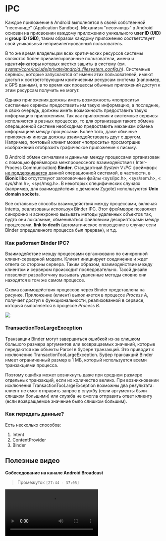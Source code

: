 # IPC

Каждое приложение в Android выполняется в своей собственной "песочнице" (Application Sandbox).
Механизм "песочницы" в Android основан на присвоении каждому приложению уникального **user ID (UID)** и **group ID (GID)**,
таким образом каждому приложению соответствует свой уникальный непривилегированный пользователь.

В то же время владельцам всех критических ресурсов системы являются более привилегированные пользователи,
имена и идентификаторы которых жестко зашиты в систему (см.
*[system/core/include/private/android\_filesystem\_config.h](https://android.googlesource.com/platform/system/core//+/android-4.2.2_r1.2/include/private/android_filesystem_config.h)*).
Системные сервисы, которые запускаются от имени этих пользователей, имеют доступ к соответствующим критическим ресурсам
системы (например, к GPS данным), в то время как процессы обычных приложений доступ к этим ресурсам получить не могут.

Однако приложения должны иметь возможность «попросить» системные сервисы предоставить им такую информацию, а последние,
в свою очередь, должны иметь возможность предоставить такую информацию приложениям. Так как приложения и системные
сервисы исполняются в разных процессах, то для организации такого обмена операционной системе необходимо предоставить
механизм обмена информацией между процессами. Более того, даже обычные приложения иногда должны взаимодействовать друг с
другом. Например, почтовый клиент может «попросить» просмотрщик изображений отобразить графическое приложение к письму.

В Android обмен сигналами и данными между процессами организован с помощью фреймворка межпроцессного взаимодействия (
Inter-Process Communication) **Binder**. Стандартный *System V IPC*
фреймворк [не поддерживается](https://android.googlesource.com/platform/ndk/+/android-4.2.2_r1.2/docs/system/libc/SYSV-IPC.html)
данной операционной системой, в частности, в **Bionic libc** отсутствуют заголовочные файлы <sys/ipc.h>, <sys/sem.h>, <
sys/shm.h>, <sys/msg.h>. В некоторых специфических случаях (например, для взаимодействия с демоном Zygote) используются
**Unix domain sockets**.

Все остальные способы взаимодействия между процессами, включая Intents, реализованы используя
Binder IPC. Этот фреймворк позволяет синхронно и асинхронно вызывать методы удаленных объектов так, будто они локальные,
обмениваться файловыми дескрипторами между процессами, **link to death** (автоматическое оповещение в случае если Binder
определенного процесса был прерван), и т.д.

### Как работает Binder IPC?

Взаимодействие между процессами организовано по синхронной клиент-серверной модели. Клиент инициирует соединение и ждет
ответа со стороны сервера. Таким образом, взаимодействие между клиентом и сервером происходит последовательно. Такой
дизайн позволяет разработчику вызывать удаленные методы словно они находятся в том же самом процессе.

Схема взаимодействия процессов через Binder представлена на рисунке.
Приложение (клиент) выполняется в процессе *Process A*, получает доступ к функциональности,
реализованной в сервисе, который выполняется в процессе *Process B*.

![](236e4b55544aa9a4485acb60d8c5460a.png)

### TransactionTooLargeException

Транзакции Binder могут завершиться ошибкой из-за слишком большого размера аргументов или возвращаемых значений, которые
передаются как объекты Parcel в буфере транзакций. Это приводит к исключению TransactionTooLargeException.
Буфер транзакций Binder имеет ограниченный размер в 1 МБ, который используется всеми транзакциями процесса.

Поэтому ошибка может возникнуть даже при среднем размере отдельных транзакций, если их количество велико.
При возникновении исключения TransactionTooLargeException возможны два результата: клиент не смог отправить запрос в
службу (если аргументы были слишком большими) или служба не смогла отправить ответ клиенту (если возвращаемое значение
было слишком большим).

### Как передать данные?

Есть несколько способов:
1. Intent
2. ContentProvider
3. Binder

## Полезные видео

**Собеседование на канале Android Broadcast**

> Промежуток `[27:44 - 37:05]`

<video src="https://youtu.be/4Mkrk3YDuCw" mini-player="false" />

**Binder Android Broadcast**

> Можно смотреть целиком

<video src="https://youtu.be/yyaw0C6oA5k" mini-player="false"/>

<seealso>
  <category ref="src">
    <a href="https://developer.android.com/guide/platform">Android Developers | Platform architecture</a>
    <a href="https://developer.android.com/reference/android/os/TransactionTooLargeException">Android Developers | TransactionTooLargeException</a>
    <a href="https://nurlandroid.com/?p=321#:~:text=Zygote%20—%20ключевой%20компонент%20любой%20Android,%2Fsystem%2Fbin%2Fapp_process">Процесс загрузки ОС Андроид - Nurlandroid</a>
  </category>
    <category ref="related">
        <a href="https://habr.com/ru/articles/176093/">Основы безопасности операционной системы Android. Безопасность на уровне Application Framework. Binder IPC</a>
    </category>
</seealso>
